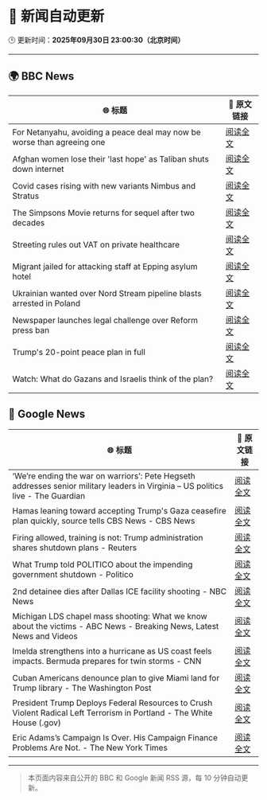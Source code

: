 # 🧠 新闻自动更新

🕒 更新时间：**2025年09月30日 23:00:30（北京时间）**

---

## 🌍 BBC News

| 🌐 标题 | 🔗 原文链接 |
|--------|-------------|
| For Netanyahu, avoiding a peace deal may now be worse than agreeing one | [阅读全文](https://www.bbc.com/news/articles/c0jq63edv21o?at_medium=RSS&at_campaign=rss) |
| Afghan women lose their 'last hope' as Taliban shuts down internet | [阅读全文](https://www.bbc.com/news/articles/c98dmq03n92o?at_medium=RSS&at_campaign=rss) |
| Covid cases rising with new variants Nimbus and Stratus | [阅读全文](https://www.bbc.com/news/articles/c3rv3y9jnryo?at_medium=RSS&at_campaign=rss) |
| The Simpsons Movie returns for sequel after two decades | [阅读全文](https://www.bbc.com/news/articles/cx2x4dp5xxvo?at_medium=RSS&at_campaign=rss) |
| Streeting rules out VAT on private healthcare | [阅读全文](https://www.bbc.com/news/articles/c0knr2dmn4mo?at_medium=RSS&at_campaign=rss) |
| Migrant jailed for attacking staff at Epping asylum hotel | [阅读全文](https://www.bbc.com/news/articles/c4gzxv7lxw8o?at_medium=RSS&at_campaign=rss) |
| Ukrainian wanted over Nord Stream pipeline blasts arrested in Poland | [阅读全文](https://www.bbc.com/news/articles/cwywdmz7xpgo?at_medium=RSS&at_campaign=rss) |
| Newspaper launches legal challenge over Reform press ban | [阅读全文](https://www.bbc.com/news/articles/c4g2vy37j0vo?at_medium=RSS&at_campaign=rss) |
| Trump's 20-point peace plan in full | [阅读全文](https://www.bbc.com/news/articles/c70155nked7o?at_medium=RSS&at_campaign=rss) |
| Watch: What do Gazans and Israelis think of the plan? | [阅读全文](https://www.bbc.com/news/videos/cwydxjqq132o?at_medium=RSS&at_campaign=rss) |

## 📰 Google News

| 🌐 标题 | 🔗 原文链接 |
|--------|-------------|
| ‘We’re ending the war on warriors’: Pete Hegseth addresses senior military leaders in Virginia – US politics live - The Guardian | [阅读全文](https://news.google.com/rss/articles/CBMixgFBVV95cUxQUk1UUlFPX0N4S21OSGprYzZoSnZjQmc1ZjJWekkwb3NHSV80YlAyc2gwc19Fay1NdFBDMzA5Z29tNXZ5LXhOSm1ZelV5R1FvRzdjVUhNel9jRVdick5LMzJDUV84bHBvTjhheHVKTXdfS1JxUGFGajR1T3N5V0h0Rm1kS002UVNfeFhmM29iVk5PVHFoQTB4TVoyQWRPajV6RFJscHpjT2h1dlNjWk9VVW94MFlGUkZQMmkydnFzTEg3V2tHQVE?oc=5) |
| Hamas leaning toward accepting Trump's Gaza ceasefire plan quickly, source tells CBS News - CBS News | [阅读全文](https://news.google.com/rss/articles/CBMimwFBVV95cUxNc0tTU2NDTjRJZ01GcEQ0Tm9YaWV4MnlKa3lUQnhueEVLSlk3SkxoVzlaVmhoSmZIMHBKaUVEdE5VYlVzejFvNnM3eF9ueHktTDVvV1VHNi1wWnA5MEdMVS1IMmdxZDhBZzRuMVVrb3Q0VTlTVFFweFJEaWd3SEtlSll4VHlBMHJxcjFnRUw4ZkI4SllvMlVMU3c2Z9IBoAFBVV95cUxNZzVxbjNBX3V4dHRvRU50VU14YTBHb3Y0S20tQ3gzY3RnUFIyQUVVd2hYY1BOaHhvaFl5LXJsc3RmdTA5RzcyMVF3LWppY1NBbmpLbUNrd0dESWdIYzdYOVExVThNbHJrX2F3bGg5STV2SUx6aUZIUDR1NVM5b0JORG9Na2V0ZFV5N1IzbnZYVG1NWHJQX0Jfb1lTX0FzQ2xJ?oc=5) |
| Firing allowed, training is not: Trump administration shares shutdown plans - Reuters | [阅读全文](https://news.google.com/rss/articles/CBMiugFBVV95cUxOa0Z3WUtfTk5ScTI2eEd5d09KNTJPaUQxT0RFZW9GbXRBUXFtekotcHZpcUZITTZqYm9BX19ON2lMeWM4X21PWHA4MTFDeVM2NUI0NkVNalVUTm0zSjNmX2dJNUFsOUcxd1ZXdGhXSnN4enE3Z3FCZmp0bFBTTXowVXoxNXd4TXpUdENoTEpiVUh0TlgzaEsya3VTUlNGbm1jeTkzMXZGMFVpTU5Nc3FmZ0NuMnl5UzFVdUE?oc=5) |
| What Trump told POLITICO about the impending government shutdown - Politico | [阅读全文](https://news.google.com/rss/articles/CBMitAFBVV95cUxOX2VWRVpTNGJxNUlzNWc2Z3g1amxfQS1aRnNRb2V6UERvQTV3b285RlMwQmNuVzB4QloxQ1RsVFJjTDk2blBpYk9ERE51ZXBMN0xFNTlyUE1LTHBXSnNpUm1kOU14ZkRDaVM2LU9qcnlQYTVqYWJEcnU1NjA2akxkUXY1YWQ0RWxKeG1KaWxuYzRER1Q1YjA4SER4RlFJS3plUWtBbVcxV1h2S1JQVjVfTXBaU3c?oc=5) |
| 2nd detainee dies after Dallas ICE facility shooting - NBC News | [阅读全文](https://news.google.com/rss/articles/CBMimgFBVV95cUxOWHgybVE3WkpXTUEyRWFkVkdOYmFfMEJsWHZnTnhiT2pteFhxenNWQ3F1VC1zLWdKNUoyN3p3Qm1sX3B6Q19kMW9Sa0lvalY4N0NjTkVJZjRBT05HaTloNllzZUpNcUxBWVJiSjNZblVHX05PZkRFRWFFZDRnNE1mSlJVZmZDazl4d0lPVDFVMHRXZnE0Nld6Tnh30gFWQVVfeXFMTmx0TzNnUTA0Mmc1NDFxdlJvUVNlMzRDTFN0YmNwaElLZnZMdUZ5ZEdTRnlBMUNyQWEzOVhWaXp5UndwaExCb3gxYXZkQnM3N1ROUDNGV1E?oc=5) |
| Michigan LDS chapel mass shooting: What we know about the victims - ABC News - Breaking News, Latest News and Videos | [阅读全文](https://news.google.com/rss/articles/CBMijwFBVV95cUxQZ1lqSVhIS2JkWnVJTk82QWpRMEVDdWpXaHF6VEFvVjNiZWtDWFlRR3VIR1NsUkFpUnRWaUUzRGM0N2ZxTEx2aG14dDJQVno3Uk9jT3dVT3RXQks3NGpaTXRvTnR6LXczenhHaHdfa0JJaGVScktDUHRNM0JMUUpaTHdzSWFZNWdhWDZhbDdiMNIBlAFBVV95cUxQdzN5WENaeXZuY1RnZ1J6VFlxVDdfWGpJTnltcEZxY0FoREgteXVlZV9HckJEWUZua213RzFDZ0J6dGNoU2szTk83TkpSd0kwN1gtXzJqNFY5LUl1QlZ6VC1qeUUtZzY2ZlZ1S2dpTEktS083N0JFNzlxZ081RnA0cTRFTkoxdVdnY2RYeU5rN2JNbEJB?oc=5) |
| Imelda strengthens into a hurricane as US coast feels impacts. Bermuda prepares for twin storms - CNN | [阅读全文](https://news.google.com/rss/articles/CBMingFBVV95cUxQYWV0RGJXNkpoOGNsQ0pyVHg5WVBsVzdBbnpkRFhCdGZJenh1M1E2LTlmRnFseENmTHRBUkpYZjh5Sm1FV044LU9Za19sYjE4TWpOOVRtaFZYY0J1ckFVdl9DaHptald6Z1J6YXR2bzRqbThvSDJuOVRKbkFJdkRySEVTS2w4UHpScThXSE9aMURlVzA0a3ptMTRhbndmQQ?oc=5) |
| Cuban Americans denounce plan to give Miami land for Trump library - The Washington Post | [阅读全文](https://news.google.com/rss/articles/CBMiigFBVV95cUxOSWVuRkRiWFRidzg5SVROV3hVYjBwNktXLUE1eFhod0NGa09iSTVnOUVCYV9ZZU9idmhVYWwxNFRfV1dEWGozaEVxOUx1dWNXZ0xfcW5yd1hpVjJQOW5wT2N2aWdTNDdQWktPYkwtb0poUTRveFlwVkhld0NXQlBZQWJhVVFTb0xwZWc?oc=5) |
| President Trump Deploys Federal Resources to Crush Violent Radical Left Terrorism in Portland - The White House (.gov) | [阅读全文](https://news.google.com/rss/articles/CBMi1AFBVV95cUxPOHZadENPUjVKblpEcWtoYnljUWhDUmxVMnYzRFBtWTlJMFBzSFNVV2xOOGJObUJHazF3RTJRZUFPZ2dMQkxqV0JCTk5XZlc3QWZtSEZ1cTdxV1haN2JpZ29jUkFTaTN5NWdneEkyQUhLSFUxaUZ1R3pieTlvYUJKaEdFbjQzX1laS2hpYTBjTnR0cVdBbjI4MDVUWktyaFhoaUVydkdOMnBDY3p0TnNER2tvQkZyZEJ4VnBXTVFxTDgyeFBmbFFGOGxsTllCT0VWNUNzWg?oc=5) |
| Eric Adams’s Campaign Is Over. His Campaign Finance Problems Are Not. - The New York Times | [阅读全文](https://news.google.com/rss/articles/CBMiggFBVV95cUxPUWJVU0NlVF9MTm5ELXcza3k1TG1nM0Njc3ZRUjN5cl9LcjBCUG9IN2I2OVhEanctS0I2S0JWNUtlSUJ6MWNpNjVVcWRkSjVEUDkyY0ZyQzlqN3Nka3lneGdnZ0tyNFhHUXo3cVpRTWFkMXM0YkVjb2RUelFyQWlHVGV3?oc=5) |

---
> 本页面内容来自公开的 BBC 和 Google 新闻 RSS 源，每 10 分钟自动更新。